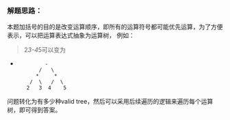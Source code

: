 ### 解题思路：
本题加括号的目的是改变运算顺序，即所有的运算符号都可能优先运算，为了方便表示，可以把运算表达式抽象为运算树，
例如：
 >2*3-4*5可以变为  
-              -
             /   \  
            *     *  
          /  \   /  \  
         2   3  4    5  

问题转化为有多少种valid tree，然后可以采用后续遍历的逻辑来遍历每个运算树，即可得到答案。
